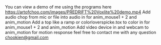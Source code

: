 You can view a demo of me using the programs here https://artofchoo.com/images/PREDRIFT%20Voxlite%20demo.mp4
Add audio chop from mic or file into audio in for anim_mouse1 + 2 and anim_motion
Add a top like a ramp or colorloverspicke.tox to color in for anim_mouse1 + 2 and anim_motion
Add video device in and webcam to anim_motion for motion response
feel free to contact me with any question chookien@gmail.com
